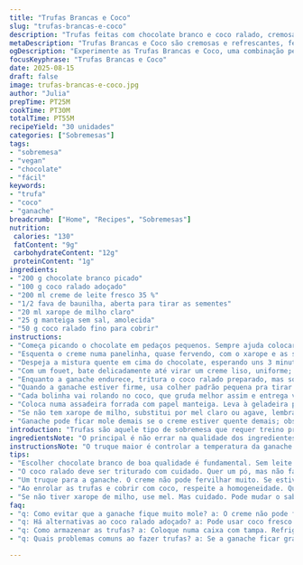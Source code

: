 ```yaml
---
title: "Trufas Brancas e Coco"
slug: "trufas-brancas-e-coco"
description: "Trufas feitas com chocolate branco e coco ralado, cremosas e com toque de baunilha, sem ovos nem castanhas. A receita pede ganache com creme e um toque de xarope para textura sedosa. As bolinhas são cobertas com coco triturado, dá textura e um contraste interessante. Pode substituir creme por leite de coco para uma versão vegana e trocar o xarope de milho por mel ou agave, ajuste a cremosidade. O segredo está na ganache firmada, que permite moldar fácil. Refrigeração é essencial para manter a forma. Doce que quebra o padrão comum das trufas de chocolate amargo, ótimo para quem gosta de variações mais suaves."
metaDescription: "Trufas Brancas e Coco são cremosas e refrescantes, feitas com chocolate branco e coco ralado. Delicie-se com essa sobremesa especial."
ogDescription: "Experimente as Trufas Brancas e Coco, uma combinação perfeita de cremosidade e sabor tropical. Uma delícia diferente e irresistível."
focusKeyphrase: "Trufas Brancas e Coco"
date: 2025-08-15
draft: false
image: trufas-brancas-e-coco.jpg
author: "Julia"
prepTime: PT25M
cookTime: PT30M
totalTime: PT55M
recipeYield: "30 unidades"
categories: ["Sobremesas"]
tags:
- "sobremesa"
- "vegan"
- "chocolate"
- "fácil"
keywords:
- "trufa"
- "coco"
- "ganache"
breadcrumb: ["Home", "Recipes", "Sobremesas"]
nutrition: 
 calories: "130"
 fatContent: "9g"
 carbohydrateContent: "12g"
 proteinContent: "1g"
ingredients:
- "200 g chocolate branco picado"
- "100 g coco ralado adoçado"
- "200 ml creme de leite fresco 35 %"
- "1/2 fava de baunilha, aberta para tirar as sementes"
- "20 ml xarope de milho claro"
- "25 g manteiga sem sal, amolecida"
- "50 g coco ralado fino para cobrir"
instructions:
- "Começa picando o chocolate em pedaços pequenos. Sempre ajuda colocar num bowl resistente ao calor."
- "Esquenta o creme numa panelinha, quase fervendo, com o xarope e as sementes da baunilha mais a fava pra intensificar. Assim que borbulha, tira do fogo e descarta a fava, que já deu seu cheiro."
- "Despeja a mistura quente em cima do chocolate, esperando uns 3 minutos — importante para o chocolate derreter sem queimar. Se mexer antes, corre risco de ficar grumoso."
- "Com um fouet, bate delicadamente até virar um creme liso, uniforme; adiciona manteiga para dar brilho e textura mais macia. Cobre bem e leva pra geladeira por umas 4 horas, ganache precisa estar firme pra enrolar."
- "Enquanto a ganache endurece, tritura o coco ralado preparado, mas só um pouco. Quer um pó grossinho, não farinha; isso facilita cobrir as trufas e dá textura."
- "Quando a ganache estiver firme, usa colher padrão pequena pra tirar porções iguais. Aquece as mãos rápido com água quente, seca bem antes de modelar as bolinhas pra ganache não derreter nos dedos."
- "Cada bolinha vai rolando no coco, que gruda melhor assim e entrega visual rústico, cheio de sabor."
- "Coloca numa assadeira forrada com papel manteiga. Leva à geladeira pelo menos 1 hora, ajuda firmar e ficar menos pegajoso."
- "Se não tem xarope de milho, substitui por mel claro ou agave, lembrando que altera textura e sabor; creme pode ser coconut cream para versão sem lactose, o resultado é mais denso e com um leve sabor tropical."
- "Ganache pode ficar mole demais se o creme estiver quente demais; observa o som do creme fervendo - borbulhas pequenas e constantes indicam a temperatura correta."
introduction: "Trufas são aquele tipo de sobremesa que requer treino pra não errar: ganache com chocolate branco é mais sensível, fácil ficar doce demais ou mole. Já testei várias vezes e o segredo tá no equilíbrio dos ingredientes. A baunilha dá um aroma especial, natural — não use extrato artificial se quiser um acabamento limpo. Gosto de jogar um pouco de coco triturado por cima pra texturar, que corta a doçura e traz diferencial. No Brasil, onde chocolate meio amargo domina, é bom às vezes mudar pra algo mais adocicado, leve, com cremosidade na medida. Ideal pra quem prefere trufas menos amargas, com frescor e toque tropical."
ingredientsNote: "O principal é não errar na qualidade dos ingredientes — chocolate branco precisa ser bom, sem excesso de soy lecithin, pra não embolar; o creme fresco com 35 % de gordura garante a textura aveludada. Se não encontrar xarope de milho, mel claro é opção, mas mexe um pouco na doçura e viscosidade, fica um pouco mais pegajoso na mistura. Coco ralado adoçado pode ser substituído por coco fresco, ralado na hora para variação natural, mas aí controle a umidade da mistura. A manteiga entra por último pra dar liga e brilho, evita que a ganache fique seca. A baunilha em fava é indispensável, deixa o perfume e sabor mais genuíno, extrato pode ser usado em emergência, mas perde a nuance. Fracionar os ingredientes para facilitar a organização e evitar acidentes com frio ou calor demais."
instructionsNote: "O truque maior é controlar a temperatura da ganache. Creme deve estar quente, mas não fervendo forte para não queimar o chocolate ao derreter. Esperar alguns minutos após derramar o creme ajuda o chocolate dissolver por igual. Manteiga serve para deixar o creme mais aveludado e brilhante; adiciona isso depois que já misturou o chocolate. Enrolar frio é importante, aquecer as mãos rapidamente permite modelar sem derreter. Triturar o coco com cuidado pra não virar farinha — outra opção é usar coco queimado ralado pra um toque mais torrado, fica diferente e ótimo. Depois de enrolar na camada de coco, refrigerar firmemente para que as bolinhas se mantenham compactas, especialmente se for tamanho menor. Improvisar com colher de sorvete para porções mais uniformes economiza tempo. Não pule a fase de resfriamento, ou a textura desanda e vira uma meleca na hora de servir."
tips:
- "Escolher chocolate branco de boa qualidade é fundamental. Sem leite de soja demais, que pode deixar a textura esquisita. O creme de leite com 35% de gordura garante a cremosidade. Se estiver mais seco, ajuste com um pouco de leite. Manteiga sempre entra no final. Vai dar brilho, textura. Não esqueça isso. Ganache muito mole não vai enrolar, pode sofrer."
- "O coco ralado deve ser triturado com cuidado. Quer um pó, mas não farinha. Assim, facilita a cobertura e a textura das trufas. Coco queimado é outra opção. Muda o sabor, ganha um quê a mais. Testei e funciona. Não pule a parte de rolá-las ainda bem frias; ajuda a evitar que derreta em mãos quentes. Mantenha sempre cheirando esse coco que está sendo usado."
- "Um truque para a ganache. O creme não pode fervilhar muito. Se estiver borbulhando demais vai queimar o chocolate. Desligue bem antes. Respeitar o tempo de espera ajuda a derreter por igual. Se derreter rápido demais, é difícil fazer bolo. Quer uma mistura mais aveludada. Sempre aguarde. Usar colher de sorvete ajuda na modelagem. Rende simetria e ótimos tamanhos."
- "Ao enrolar as trufas e cobrir com coco, respeite a homogeneidade. Quer uma camada grossa. Isso traz textura e visual rústico. Cobrir muito ou pouco, dá diferença. Com listras cheirosas e gostosas. Refrigerar por uma hora depois de enrolar fez toda diferença. Assim não fica pegajoso. Melhor longo termo na geladeira. Os aromas se misturam e ficam mais intensos. Experimente antes."
- "Se não tiver xarope de milho, use mel. Mas cuidado. Pode mudar o sabor e deixar a mistura mais pegajosa. No entanto, se você quer algo sem lactose, tem a opção de usar leite de coco. Vai ficar mais espesso, e com um leve gostinho tropical que é maravilhoso. Super refrescante e diferente das trufas comuns. Teste, e depois você me conta."
faq:
- "q: Como evitar que a ganache fique muito mole? a: O creme não pode ferver. Apenas quase borbulhando. Se passar disso, o chocolate queima. Isso deixa molenga. Espera os 3 minutos após misturar. Assim, a temperatura iguala. Isso tudo muda."
- "q: Há alternativas ao coco ralado adoçado? a: Pode usar coco fresco. Mas atenção, precisa controlar a umidade. Coloque só um pouco. Se muito úmido, a mistura pode desandar. Outra ideia é misturar um pouco de leite de coco na massa."
- "q: Como armazenar as trufas? a: Coloque numa caixa com tampa. Refrigerar é o ideal. Mas se forem por muito tempo, congele. Assim, mantém o sabor. Na geladeira, comer em uma semana. No congelador, dura muito mais."
- "q: Quais problemas comuns ao fazer trufas? a: Se a ganache ficar granosa, é sinal de que o chocolate queimou. Fique de olho na temperatura do creme. Outra coisa é enrolar enquanto quente. Isso pode causar desastres. Melhor fazer quando bem gelado."

---
```

